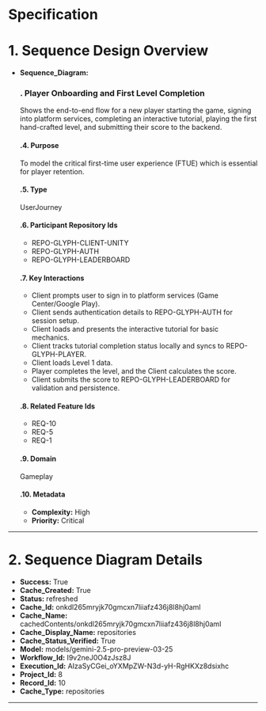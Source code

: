# Specification

# 1. Sequence Design Overview

- **Sequence_Diagram:**
  ### . Player Onboarding and First Level Completion
  Shows the end-to-end flow for a new player starting the game, signing into platform services, completing an interactive tutorial, playing the first hand-crafted level, and submitting their score to the backend.

  #### .4. Purpose
  To model the critical first-time user experience (FTUE) which is essential for player retention.

  #### .5. Type
  UserJourney

  #### .6. Participant Repository Ids
  
  - REPO-GLYPH-CLIENT-UNITY
  - REPO-GLYPH-AUTH
  - REPO-GLYPH-LEADERBOARD
  
  #### .7. Key Interactions
  
  - Client prompts user to sign in to platform services (Game Center/Google Play).
  - Client sends authentication details to REPO-GLYPH-AUTH for session setup.
  - Client loads and presents the interactive tutorial for basic mechanics.
  - Client tracks tutorial completion status locally and syncs to REPO-GLYPH-PLAYER.
  - Client loads Level 1 data.
  - Player completes the level, and the Client calculates the score.
  - Client submits the score to REPO-GLYPH-LEADERBOARD for validation and persistence.
  
  #### .8. Related Feature Ids
  
  - REQ-10
  - REQ-5
  - REQ-1
  
  #### .9. Domain
  Gameplay

  #### .10. Metadata
  
  - **Complexity:** High
  - **Priority:** Critical
  


---

# 2. Sequence Diagram Details

- **Success:** True
- **Cache_Created:** True
- **Status:** refreshed
- **Cache_Id:** onkdl265mryjk70gmcxn7liiafz436j8l8hj0aml
- **Cache_Name:** cachedContents/onkdl265mryjk70gmcxn7liiafz436j8l8hj0aml
- **Cache_Display_Name:** repositories
- **Cache_Status_Verified:** True
- **Model:** models/gemini-2.5-pro-preview-03-25
- **Workflow_Id:** I9v2neJ0O4zJsz8J
- **Execution_Id:** AIzaSyCGei_oYXMpZW-N3d-yH-RgHKXz8dsixhc
- **Project_Id:** 8
- **Record_Id:** 10
- **Cache_Type:** repositories


---

